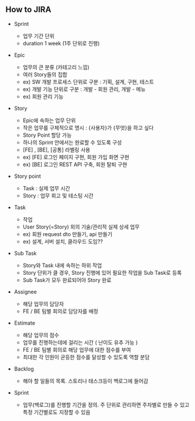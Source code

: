## How to JIRA

- Sprint
  - 업무 기간 단위
  - duration 1 week (1주 단위로 진행)

- Epic
  - 업무의 큰 분류 (카테고리 느낌)
  - 여러 Story들의 집합
  - ex) SW 개발 프로세스 단위로 구분 : 기획, 설계, 구현, 테스트
  - ex) 개발 기능 단위로 구분 : 개발 - 회원 관리, 개발 - 메뉴
  - ex) 회원 관리 기능

- Story
  - Epic에 속하는 업무 단위
  - 작은 업무를 구체적으로 명시 : {사용자}가 {무엇}을 하고 싶다
  - Story Point 할당 가능
  - 하나의 Sprint 안에서는 완료할 수 있도록 구성
  - [FE] , [BE], [공통] 라벨링 사용
  - ex) [FE] 로그인 페이지 구현, 회원 가입 화면 구현
  - ex) [BE] 로그인 REST API 구축, 회원 탈퇴 구현
- Story point
  - Task : 실제 업무 시간
  - Story : 업무 회고 및 테스팅 시간
- Task
  - 작업
  - User Story(=Story) 외의 기술/관리적 실제 상세 업무
  - ex) 회원 request dto 만들기, api 만들기
  - ex) 설계, 서버 설치, 클라우드 도임??

- Sub Task
  - Story와 Task 내에 속하는 하위 작업
  - Story 단위가 클 경우, Story 진행에 있어 필요한 작업을 Sub Task로 등록
  - Sub Task가 모두 완료되어야 Story 완료

- Assignee
  - 해당 업무의 담당자
  - FE / BE 팀별 회의로 담당자를 배정

- Estimate
  - 해당 업무의 점수
  - 업무를 진행하는데에 걸리는 시간 ( 난이도 유추 가능 )
  - FE / BE 팀별 회의로 해당 업무에 대한 점수를 부여
  - 최대한 각 인원이 균등한 점수를 달성할 수 있도록 역할 분담
- Backlog
  - 해야 할 일들의 목록. 스토리나 태스크등이 백로그에 들어감
- Sprint
  - 업무(백로그)를 진행할 기간을 정의. 주 단위로 관리하면 주차별로 만들 수 있고 특정 기간별로도 지정할 수 있음